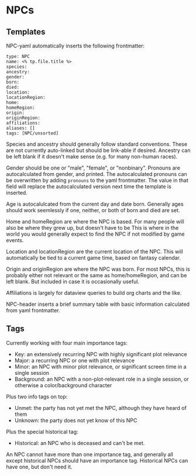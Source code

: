 # NPCs

## Templates

NPC-yaml automatically inserts the following frontmatter:

```
type: NPC
name: <% tp.file.title %>
species: 
ancestry: 
gender: 
born: 
died: 
location: 
locationRegion:
home: 
homeRegion:
origin:
originRegion:
affiliations: 
aliases: []
tags: [NPC/unsorted]

```

Species and ancestry should generally follow standard conventions. These are not currently auto-linked but should be link-able if desired. Ancestry can be left blank if it doesn't make sense (e.g. for many non-human races).

Gender should be one or "male", "female", or "nonbinary". Pronouns are autocalculated from gender, and printed. The autocalculated pronouns can be overwritten by adding `pronouns` to the yaml frontmatter. The value in that field will replace the autocalculated version next time the template is inserted. 

Age is autocalulcated from the current day and date born. Generally ages should work seemlessly if one, neither, or both of born and died are set. 

Home and homeRegion are where the NPC is based. For many people will also be where they grew up, but doesn't have to be This is where in the world you would generally expect to find the NPC if not modified by game events. 

Location and locationRegion are the current location of the NPC. This will automatically be tied to a current game time, based on fantasy calendar. 

Origin and originRegion are where the NPC was born. For most NPCs, this is probably either not relevant or the same as home/homeRegion, and can be left blank. But included in case it is occasionally useful. 

Affiliations is largely for dataview queries to build org charts and the like. 

NPC-header inserts a brief summary table with basic information calculated from yaml frontmatter.

## Tags

Currently working with four main importance tags:
- Key: an extensively recurring NPC with highly significant plot relevance
- Major: a recurring NPC or one with plot relevance
- Minor: an NPC with minor plot relevance, or significant screen time in a single session
- Background: an NPC with a non-plot-relevant role in a single session, or otherwise  a color/background character

Plus two info tags on top:
- Unmet: the party has not yet met the NPC, although they have heard of them
- Unknown: the party does not yet know of this NPC

Plus the special historical tag:
- Historical: an NPC who is deceased and can't be met.

An NPC cannot have more than one importance tag, and generally all except historical NPCs should have an importance tag. Historical NPCs can have one, but don't need it. 